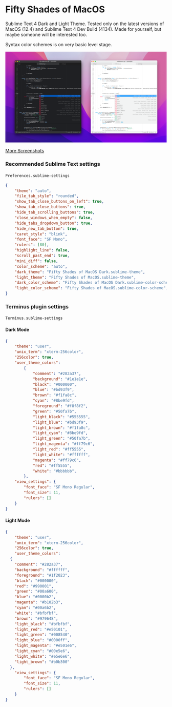 # Fifty Shades of MacOS

Sublime Text 4 Dark and Light Theme. Tested only on the latest versions of MacOS (12.4) and Sublime Text 4 Dev Build (4134). Made for yourself, but maybe someone will be interested too.

Syntax color schemes is on very basic level stage.

<img src="screenshot.png" alt="Alt text" title="Optional title">

[More Screenshots](../main/screenshots/screenshots.md)

### Recommended Sublime Text settings
`Preferences.sublime-settings`
```json
{
	"theme": "auto",
	"file_tab_style": "rounded",
	"show_tab_close_buttons_on_left": true,
	"show_tab_close_buttons": true,
	"hide_tab_scrolling_buttons": true,
	"close_windows_when_empty": false,
	"hide_tabs_dropdown_button": true,
	"hide_new_tab_button": true,
	"caret_style": "blink",
	"font_face": "SF Mono",
	"rulers": [80],
	"highlight_line": false,
	"scroll_past_end": true,
	"mini_diff": false,
	"color_scheme": "auto",
	"dark_theme": "Fifty Shades of MacOS Dark.sublime-theme",
	"light_theme": "Fifty Shades of MacOS.sublime-theme",
	"dark_color_scheme": "Fifty Shades of MacOS Dark.sublime-color-scheme",
	"light_color_scheme": "Fifty Shades of MacOS.sublime-color-scheme",
}
```

### Terminus plugin settings
`Terminus.sublime-settings`
#### Dark Mode
```json
{
	"theme": "user",
	"unix_term": "xterm-256color",
	"256color": true,
	"user_theme_colors":
		{
			"comment": "#282a37",
			"background": "#1e1e1e",
			"black": "#000000",
			"blue": "#bd93f9",
			"brown": "#f1fa8c",
			"cyan": "#8be9fd",
			"foreground": "#f8f8f2",
			"green": "#50fa7b",
			"light_black": "#555555",
			"light_blue": "#bd93f9",
			"light_brown": "#f1fa8c",
			"light_cyan": "#8be9fd",
			"light_green": "#50fa7b",
			"light_magenta": "#ff79c6",
			"light_red": "#ff5555",
			"light_white": "#ffffff",
			"magenta": "#ff79c6",
			"red": "#ff5555",
			"white": "#bbbbbb",
		},
	"view_settings": {
		"font_face": "SF Mono Regular",
		"font_size": 11,
		"rulers": []
	}
}
```

#### Light Mode

```json
{
	"theme": "user",
	"unix_term": "xterm-256color",
	"256color": true,
	"user_theme_colors":
  {
    "comment": "#282a37",
    "background": "#ffffff",
    "foreground": "#1f2023",
    "black": "#000000",
    "red": "#990001",
    "green": "#00a600",
    "blue": "#0000b2",
    "magenta": "#b102b3",
    "cyan": "#00a6b2",
    "white": "#bfbfbf",
    "brown": "#979648",
    "light_black": "#bfbfbf",
    "light_red": "#e50101",
    "light_green": "#008540",
    "light_blue": "#0000ff",
    "light_magenta": "#e501e6",
    "light_cyan": "#00e5e6",
    "light_white": "#e5e6e6",
    "light_brown": "#b0b300"
  },
	"view_settings": {
		"font_face": "SF Mono Regular",
		"font_size": 11,
		"rulers": []
	}
}
```
